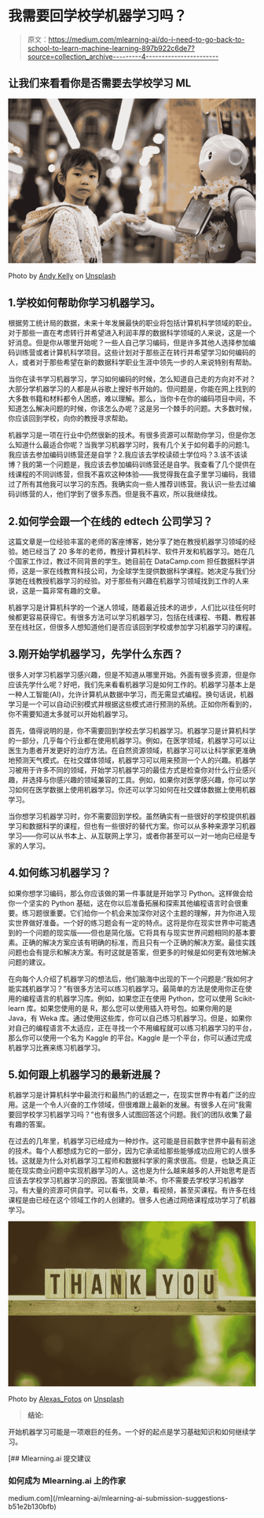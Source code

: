# 我需要回学校学机器学习吗？

> 原文：<https://medium.com/mlearning-ai/do-i-need-to-go-back-to-school-to-learn-machine-learning-897b922c6de7?source=collection_archive---------4----------------------->

## 让我们来看看你是否需要去学校学习 ML

![](img/5071823408e2254701f24449386ff603.png)

Photo by [Andy Kelly](https://unsplash.com/@askkell?utm_source=medium&utm_medium=referral) on [Unsplash](https://unsplash.com?utm_source=medium&utm_medium=referral)

## 1.学校如何帮助你学习机器学习。

根据劳工统计局的数据，未来十年发展最快的职业将包括计算机科学领域的职业。对于那些一直在考虑转行并希望进入利润丰厚的数据科学领域的人来说，这是一个好消息。但是你从哪里开始呢？一些人自己学习编码，但是许多其他人选择参加编码训练营或者计算机科学项目。这些计划对于那些正在转行并希望学习如何编码的人，或者对于那些希望在新的数据科学职业生涯中领先一步的人来说特别有帮助。

当你在读书学习机器学习，学习如何编码的时候，怎么知道自己走的方向对不对？大部分学机器学习的人都是从谷歌上搜好书开始的。但问题是，你能在网上找到的大多数书籍和材料都令人困惑，难以理解。那么，当你卡在你的编码项目中间，不知道怎么解决问题的时候，你该怎么办呢？这是另一个棘手的问题。大多数时候，你应该回到学校，向你的教授寻求帮助。

机器学习是一项在行业中仍然很新的技术。有很多资源可以帮助你学习，但是你怎么知道什么最适合你呢？当我学习机器学习时，我有几个关于如何着手的问题:1。我应该去参加编码训练营还是自学？2.我应该去学校读硕士学位吗？3.该不该读博？我的第一个问题是，我应该去参加编码训练营还是自学。我查看了几个提供在线课程的不同训练营，但我不喜欢这种体验——我觉得我在盒子里学习编码，我错过了所有其他我可以学习的东西。我确实向一些人推荐训练营。我认识一些去过编码训练营的人，他们学到了很多东西。但是我不喜欢，所以我继续找。

## 2.如何学会跟一个在线的 edtech 公司学习？

这篇文章是一位经验丰富的老师的客座博客，她分享了她在教授机器学习领域的经验。她已经当了 20 多年的老师，教授计算机科学、软件开发和机器学习。她在几个国家工作过，教过不同背景的学生。她目前在 DataCamp.com 担任数据科学讲师，这是一家在线教育科技公司，为全球学生提供数据科学课程。她决定与我们分享她在线教授机器学习的经验。对于那些有兴趣在机器学习领域找到工作的人来说，这是一篇非常有趣的文章。

机器学习是计算机科学的一个迷人领域，随着最近技术的进步，人们比以往任何时候都更容易获得它。有很多方法可以学习机器学习，包括在线课程、书籍、教程甚至在线社区，但很多人想知道他们是否应该回到学校或参加学习机器学习的课程。

## 3.刚开始学机器学习，先学什么东西？

很多人对学习机器学习感兴趣，但是不知道从哪里开始。外面有很多资源，但是你应该先学什么呢？好吧，我们先来看看机器学习是如何工作的。机器学习基本上是一种人工智能(AI)，允许计算机从数据中学习，而无需显式编程。换句话说，机器学习是一个可以自动识别模式并根据这些模式进行预测的系统。正如你所看到的，你不需要知道太多就可以开始机器学习。

首先，值得说明的是，你不需要回到学校去学习机器学习。机器学习是计算机科学的一部分，几乎每个行业都在使用机器学习。例如，在医学领域，机器学习可以让医生为患者开发更好的治疗方法。在自然资源领域，机器学习可以让科学家更准确地预测天气模式。在社交媒体领域，机器学习可以用来预测一个人的兴趣。机器学习被用于许多不同的领域，开始学习机器学习的最佳方式是检查你对什么行业感兴趣，并选择与你感兴趣的领域兼容的工具。例如，如果你对医学感兴趣，你可以学习如何在医学数据上使用机器学习。你还可以学习如何在社交媒体数据上使用机器学习。

当你想学习机器学习时，你不需要回到学校。虽然确实有一些很好的学校提供机器学习和数据科学的课程，但也有一些很好的替代方案。你可以从多种来源学习机器学习——你可以从书本上、从互联网上学习，或者你甚至可以一对一地向已经是专家的人学习。

## 4.如何练习机器学习？

如果你想学习编码，那么你应该做的第一件事就是开始学习 Python。这样做会给你一个坚实的 Python 基础，这在你以后准备拓展和探索其他编程语言时会很重要。练习题很重要。它们给你一个机会来加深你对这个主题的理解，并为你进入现实世界做好准备。一个好的练习题会有一定的特点。这将是你在现实世界中可能遇到的一个问题的现实版——但也是简化版。它将具有与现实世界问题相同的基本要素。正确的解决方案应该有明确的标准，而且只有一个正确的解决方案。最佳实践问题也会有提示和解决方案。有时这就是答案，但更多的时候是如何更有效地解决问题的建议。

在向每个人介绍了机器学习的想法后，他们脑海中出现的下一个问题是:“我如何才能实践机器学习？”有很多方法可以练习机器学习。最简单的方法是使用你正在使用的编程语言的机器学习库。例如，如果您正在使用 Python，您可以使用 Scikit-learn 库。如果您使用的是 R，那么您可以使用插入符号包。如果你用的是 Java，有 Weka 库。通过使用这些库，你可以自己练习机器学习。但是，如果你对自己的编程语言不太适应，正在寻找一个不用编程就可以练习机器学习的平台，那么你可以使用一个名为 Kaggle 的平台。Kaggle 是一个平台，你可以通过完成机器学习比赛来练习机器学习。

## 5.如何跟上机器学习的最新进展？

机器学习是计算机科学中最流行和最热门的话题之一，在现实世界中有着广泛的应用。这是一个令人兴奋的工作领域，但很难跟上最新的发展。有很多人在问“我需要回学校学习机器学习吗？”也有很多人试图回答这个问题。我们的团队收集了最有趣的答案。

在过去的几年里，机器学习已经成为一种炒作。这可能是目前数字世界中最有前途的技术。每个人都想成为它的一部分，因为它承诺给那些能够成功应用它的人很多钱。这就是为什么对机器学习工程师和数据科学家的需求很高。但是，也缺乏真正能在现实商业问题中实现机器学习的人。这也是为什么越来越多的人开始思考是否应该去学校学习机器学习的原因。答案很简单:不。你不需要去学校学习机器学习。有大量的资源可供自学。可以看书，文章，看视频，甚至买课程。有许多在线课程是由已经在这个领域工作的人创建的。很多人也通过网络课程成功学习了机器学习。

![](img/8b42dfd8160e308381e369e9be34f1e0.png)

Photo by [Alexas_Fotos](https://unsplash.com/ja/@alexas_fotos?utm_source=medium&utm_medium=referral) on [Unsplash](https://unsplash.com?utm_source=medium&utm_medium=referral)

> **结论:**

开始机器学习可能是一项艰巨的任务。一个好的起点是学习基础知识和如何继续学习。

[](/mlearning-ai/mlearning-ai-submission-suggestions-b51e2b130bfb) [## Mlearning.ai 提交建议

### 如何成为 Mlearning.ai 上的作家

medium.com](/mlearning-ai/mlearning-ai-submission-suggestions-b51e2b130bfb)